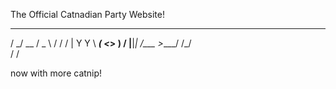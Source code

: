 The Official Catnadian Party Website!

                             
  _____   ____  ______  _  __
 /     \_/ __ \/  _ \ \/ \/ /
|  Y Y  \  ___(  <_> )     / 
|__|_|  /\___  >____/ \/\_/  
      \/     \/              

now with more catnip!